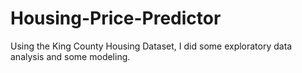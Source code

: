 # Housing-Price-Predictor

Using the King County Housing Dataset, I did some exploratory data analysis and some modeling.
